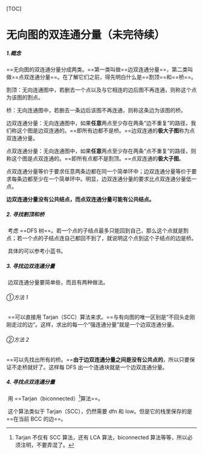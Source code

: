 [TOC]

# 无向图的双连通分量（未完待续）

##### 1.概念

​	==无向图的双连通分量分成两类。==第一类叫做==边双连通分量==，第二类叫做==点双连通分量==。在了解它们之前，得先明白什么是==割顶==和==桥==。

​	割顶：无向连通图中，若删去一个点以及与它相连的边后图不再连通，则称这个点为该图的割点。

​	桥：无向连通图中，若删去一条边后该图不再连通，则称这条边为该图的桥。

​	边双连通分量：无向连通图中，如果**任意**两点至少存在两条“边不重复”的路径，我们称这个图是边双连通的。==即所有边都不是桥。==边双连通的**极大子图**称为点双连通分量。

​	点双连通分量：无向连通图中，如果**任意**两点至少存在两条“点不重复”的路径，则称这个图是点双连通的。==即所有点都不是割顶。==点双连通的**极大子图**。

​	点双连通分量等价于要求任意两条边都在同一个简单环中；边双连通分量等价于要求每条边都至少在一个简单环中。明显，边双连通分量的要求比点双连通分量低一点。

​	**边双连通分量没有公共结点，而点双连通分量可能有公共结点。**

##### 2. 寻找割顶和桥

​	考虑 ==DFS 树==。若一个点的子结点最多只能回到自己，那么这个点就是割点；若一个点的子结点连自己都回不到了，就说明这个点到这个子结点的边是桥。

​	具体的可以参考小蓝书。

##### 3. 寻找边双连通分量

​	边双连通分量要简单些，而且有两种做法。

###### ①方法 1

​	==可以直接用 Tarjan（SCC）算法来求。==与有向图的唯一区别是“不回头走刚刚走过的边”。这样，求出的每一个“强连通分量”就是一个边双连通分量。

###### ②方法 2

​	==可以先找出所有的桥。==**由于边双连通分量之间是没有公共点的**，所以只要保证不走桥就好了。这样每 DFS 出一个连通块就是一个边双连通分量。

##### 4. 寻找点双连通分量

​	用 ==Tarjan（biconnected）[^1]算法==。

[^1]: Tarjan 不仅有 SCC 算法，还有 LCA 算法，biconnected 算法等等，所以必须注明，不要弄混了。

​	这个算法类似于 Tarjan（SCC），仍然需要 dfn 和 low。但是它的栈里保存的是==在当前 BCC 的边==。
